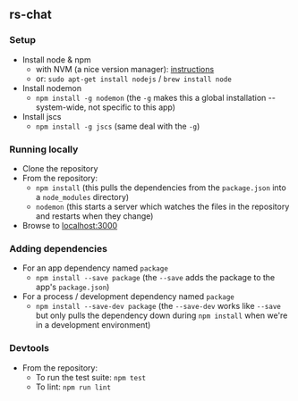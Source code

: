 ## rs-chat

### Setup
- Install node & npm
    - with NVM (a nice version manager): [instructions](https://github.com/creationix/nvm)
    - or: `sudo apt-get install nodejs` / `brew install node`
- Install nodemon
    - `npm install -g nodemon` (the `-g` makes this a global installation -- system-wide, not specific to this app)
- Install jscs
    - `npm install -g jscs` (same deal with the `-g`)

### Running locally
- Clone the repository
- From the repository:
    - `npm install` (this pulls the dependencies from the `package.json` into a `node_modules` directory)
    - `nodemon` (this starts a server which watches the files in the repository and restarts when they change)
- Browse to [localhost:3000](localhost:3000)

### Adding dependencies
- For an app dependency named `package`
    - `npm install --save package` (the `--save` adds the package to the app's `package.json`)
- For a process / development dependency named `package`
    - `npm install --save-dev package` (the `--save-dev` works like `--save` but only pulls the dependency down during `npm install` when we're in a development environment)

### Devtools
- From the repository:
    - To run the test suite: `npm test`
    - To lint: `npm run lint`
